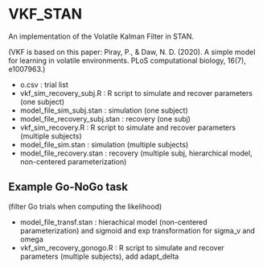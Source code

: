 # VKF_STAN
An implementation of the Volatile Kalman Filter in STAN.


(VKF is based on this paper: Piray, P., & Daw, N. D. (2020). A simple model for learning in volatile environments. PLoS computational biology, 16(7), e1007963.)

- o.csv : trial list
- vkf_sim_recovery_subj.R : R script to simulate and recover parameters (one subject)
- model_file_sim_subj.stan : simulation (one subject)
- model_file_recovery_subj.stan : recovery (one subj)
- vkf_sim_recovery.R : R script to simulate and recover parameters (multiple subjects)
- model_file_sim.stan : simulation (multiple subjects)
- model_file_recovery.stan : recovery (multiple subj, hierarchical model, non-centered parameterization)

## Example Go-NoGo task 
(filter Go trials when computing the likelihood)
- model_file_transf.stan : hierachical model (non-centered parameterization) and sigmoid and exp transformation for sigma_v and omega 
- vkf_sim_recovery_gonogo.R : R script to simulate and recover parameters (multiple subjects), add adapt_delta


